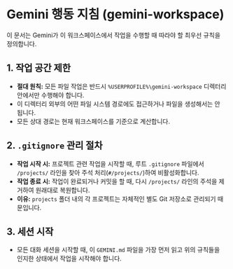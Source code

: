 # Gemini 행동 지침 (gemini-workspace)

이 문서는 Gemini가 이 워크스페이스에서 작업을 수행할 때 따라야 할 최우선 규칙을 정의합니다.

## 1. 작업 공간 제한
- **절대 원칙:** 모든 파일 작업은 반드시 `%USERPROFILE%\gemini-workspace` 디렉터리 안에서만 수행해야 합니다.
- 이 디렉터리 외부의 어떤 파일 시스템 경로에도 접근하거나 파일을 생성해서는 안 됩니다.
- 모든 상대 경로는 현재 워크스페이스를 기준으로 계산합니다.

## 2. `.gitignore` 관리 절차
- **작업 시작 시:** 프로젝트 관련 작업을 시작할 때, 루트 `.gitignore` 파일에서 `/projects/` 라인을 찾아 주석 처리(`#/projects/`)하여 비활성화합니다.
- **작업 종료 시:** 작업이 완료되거나 커밋을 할 때, 다시 `/projects/` 라인의 주석을 제거하여 원래대로 복원합니다.
- **이유:** `projects` 폴더 내의 각 프로젝트는 자체적인 별도 Git 저장소로 관리되기 때문입니다.

## 3. 세션 시작
- 모든 대화 세션을 시작할 때, 이 `GEMINI.md` 파일을 가장 먼저 읽고 위의 규칙들을 인지한 상태에서 작업을 시작해야 합니다.